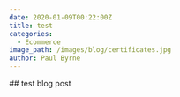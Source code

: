 ```yaml
---
date: 2020-01-09T00:22:00Z
title: test
categories:
  - Ecommerce
image_path: /images/blog/certificates.jpg
author: Paul Byrne
---
```

\## test blog post